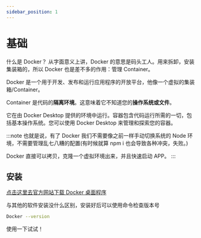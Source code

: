 ```yaml
---
sidebar_position: 1
---
```


# 基础

什么是 Docker？
从字面意义上讲，Docker 的意思是码头工人。用来拆卸，安装集装箱的，所以 Docker 也是差不多的作用：管理 Container。

Docker 是一个用于开发、发布和运行应用程序的开放平台，他像一个虚拟的集装箱/Container。

Container 是代码的**隔离环境**。这意味着它不知道您的**操作系统或文件**。

它在由 Docker Desktop 提供的环境中运行。容器包含代码运行所需的一切，包括基本操作系统。您可以使用 Docker Desktop 来管理和探索您的容器。

:::note
也就是说，有了 Docker 我们不需要像之前一样手动切换系统的 Node 环境，不需要管理乱七八糟的配置(有时候就算 npm i 也会导致各种冲突，失败。)

Docker 直接可以拷贝，克隆一个虚拟环境出来，并且快速启动 APP。
:::

## 安装

[点击这里去官方网站下载 Docker 桌面程序](https://docs.docker.com/get-docker/)

与其他的软件安装没什么区别，安装好后可以使用命令检查版本号

```bash
Docker --version
```

使用一下试试！
